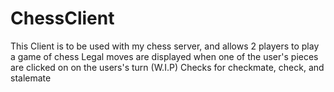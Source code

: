 # ChessClient
This Client is to be used with my chess server, and allows 2 players to play a game of chess
Legal moves are displayed when one of the user's pieces are clicked on on the users's turn
(W.I.P) Checks for checkmate, check, and stalemate 
